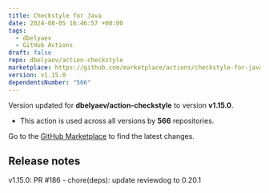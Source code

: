 ```yaml
---
title: Checkstyle for Java
date: 2024-08-05 16:46:57 +00:00
tags:
  - dbelyaev
  - GitHub Actions
draft: false
repo: dbelyaev/action-checkstyle
marketplace: https://github.com/marketplace/actions/checkstyle-for-java
version: v1.15.0
dependentsNumber: "566"
---
```



Version updated for **dbelyaev/action-checkstyle** to version **v1.15.0**.
- This action is used across all versions by **566** repositories.

Go to the [GitHub Marketplace](https://github.com/marketplace/actions/checkstyle-for-java) to find the latest changes.

## Release notes

v1.15.0: PR #186 - chore(deps): update reviewdog to 0.20.1
